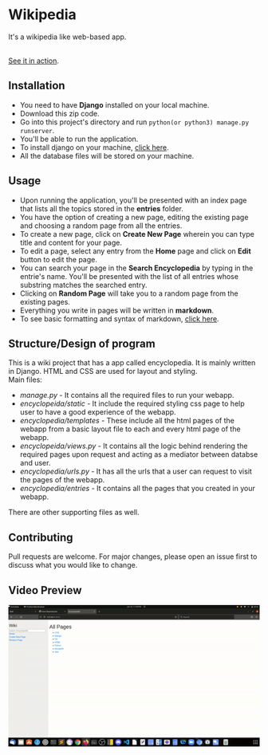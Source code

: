 # Wikipedia
It's a wikipedia like web-based app.

<br>
<a href="https://youtu.be/lqzdZqQcnf8">See it in action</a>.

## Installation
- You need to have **Django** installed on your local machine.
- Download this zip code.
- Go into this project's directory and run `python(or python3) manage.py runserver`.
- You'll be able to run the application.
- To install django on your machine, [click here](https://docs.djangoproject.com/en/3.2/topics/install/).
- All the database files will be stored on your machine.

## Usage
- Upon running the application, you'll be presented with an index page that lists all the topics stored in the **entries** folder.
- You have the option of creating a new page, editing the existing page and choosing a random page from all the entries.
- To create a new page, click on **Create New Page** wherein you can type title and content for your page.
- To edit a page, select any entry from the **Home** page and click on **Edit** button to edit the page.
- You can search your page in the **Search Encyclopedia** by typing in the entrie's name. You'll be presented with the list of all entries whose substring matches the searched entry.
- Clicking on **Random Page** will take you to a random page from the existing pages.
- Everything you write in pages will be written in **markdown**. 
- To see basic formatting and syntax of markdown, [click here](https://docs.github.com/en/github/writing-on-github/getting-started-with-writing-and-formatting-on-github/basic-writing-and-formatting-syntax).

## Structure/Design of program
This is a wiki project that has a app called encyclopedia. It is mainly written in Django. HTML and CSS are used for layout and styling.
<br>
Main files:
<br>
* *manage.py* - It contains all the required files to run your webapp.
* *encyclopeida/static* - It include the required styling css page to help user to have a good experience of the webapp.
* *encyclopedia/templates* - These include all the html pages of the webapp from a basic layout file to each and every html page of the webapp.
* *encyclopeida/views.py* - It contains all the logic behind rendering the required pages upon request and acting as a mediator between databse and user.
* *encyclopedia/urls.py* - It has all the urls that a user can request to visit the pages of the webapp.
* *encyclopedia/entries* - It contains all the pages that you created in your webapp. 

There are other supporting files as well.

## Contributing
Pull requests are welcome. For major changes, please open an issue first to discuss what you would like to change.

## Video Preview
![Preview](./ezgif.com-gif-maker(9).gif)

